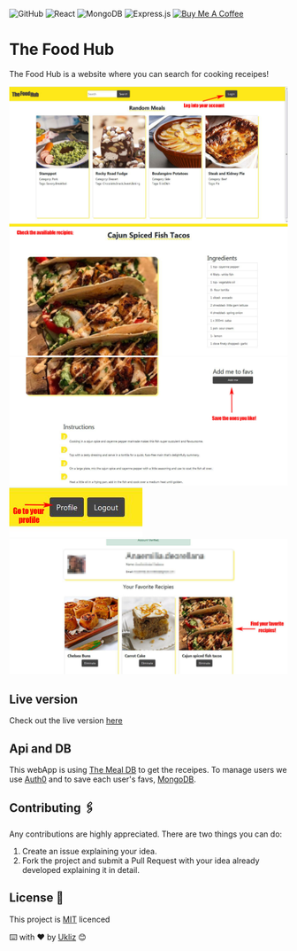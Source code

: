 ![GitHub](https://img.shields.io/github/license/Uklizdev/The-Food-Hub?style=for-the-badge) ![React](https://img.shields.io/badge/React-20232A?style=for-the-badge&logo=react&logoColor=61DAFB) ![MongoDB](https://img.shields.io/badge/MongoDB-4EA94B?style=for-the-badge&logo=mongodb&logoColor=white) <img alt="Express.js" src="https://img.shields.io/badge/express.js-%23404d59.svg?style=for-the-badge&logo=express&logoColor=%2361DAFB"/> <a href="https://www.buymeacoffee.com/ukliz" target="_blank"> <img src="https://cdn.buymeacoffee.com/buttons/default-orange.png" alt="Buy Me A Coffee" height="28" width="130"></a>

# The Food Hub

The Food Hub is a website where you can search for cooking receipes!

![MainScreen](./Images/Main-Screen.JPG)
![Recipie1](./Images/Recipie1.JPG)
![Recipie2](./Images/Recipie2.JPG)
![ProfileButton](./Images/Profile-Button.JPG)
![Profile](./Images/Profile.JPG)

## Live version

Check out the live version [here](https://the-foodhub.herokuapp.com/)

## Api and DB

This webApp is using [The Meal DB](https://www.themealdb.com/) to get the receipes. To manage users we use [Auth0](https://auth0.com/) and to save each user's favs, [MongoDB](https://www.mongodb.com/).

## Contributing 🖇️

Any contributions are highly appreciated. There are two things you can do:

1. Create an issue explaining your idea.
2. Fork the project and submit a Pull Request with your idea already developed explaining it in detail.

## License 📄

This project is [MIT](https://choosealicense.com/licenses/mit/) licenced

⌨️ with ❤️ by [Ukliz](https://github.com/Uklizdev) 😊
